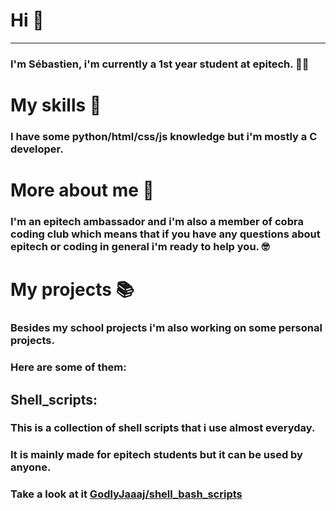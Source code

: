 # Hi 🤟
___

### I'm Sébastien, i'm currently a 1st year student at epitech. 👨‍💻

# My skills 🧠
### I have some python/html/css/js knowledge but i'm mostly a C developer.

# More about me 🤔

### I'm an epitech ambassador and i'm also a member of cobra coding club which means that if you have any questions about epitech or coding in general i'm ready to help you. 🤓


# My projects 📚

### Besides my school projects i'm also working on some personal projects.
### Here are some of them:
## Shell_scripts:
### This is a collection of shell scripts that i use almost everyday. 
### It is mainly made for epitech students but it can be used by anyone.
### Take a look at it [GodlyJaaaj/shell_bash_scripts](https://github.com/GodlyJaaaj/shell_bash_scripts)
```
